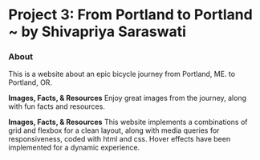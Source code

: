 # Project 3: From Portland to Portland ~ by Shivapriya Saraswati

### About

This is a website about an epic bicycle journey from Portland, ME. to Portland, OR.

**Images, Facts, & Resources**
Enjoy great images from the journey, along with fun facts and resources.

**Images, Facts, & Resources**
This website implements a combinations of grid and flexbox for a clean layout, along with media queries for responsiveness, coded with html and css. Hover effects have been implemented for a dynamic experience.

